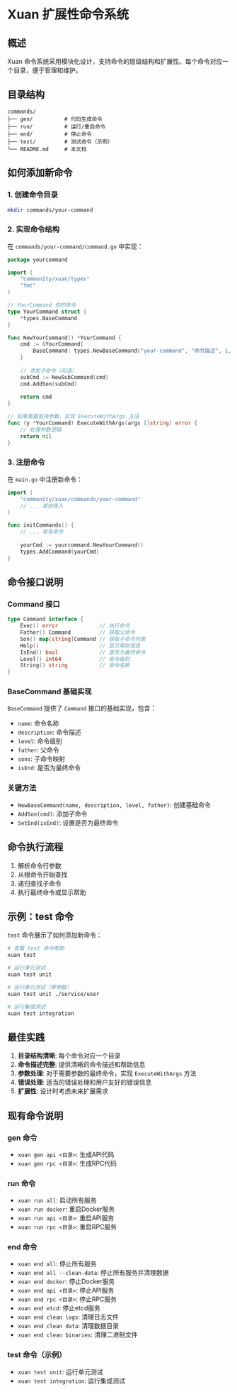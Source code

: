 # Xuan 扩展性命令系统

## 概述

Xuan 命令系统采用模块化设计，支持命令的层级结构和扩展性。每个命令对应一个目录，便于管理和维护。

## 目录结构

```
commands/
├── gen/          # 代码生成命令
├── run/          # 运行/重启命令
├── end/          # 停止命令
├── test/         # 测试命令（示例）
└── README.md     # 本文档
```

## 如何添加新命令

### 1. 创建命令目录

```bash
mkdir commands/your-command
```

### 2. 实现命令结构

在 `commands/your-command/command.go` 中实现：

```go
package yourcommand

import (
    "community/xuan/types"
    "fmt"
)

// YourCommand 你的命令
type YourCommand struct {
    *types.BaseCommand
}

func NewYourCommand() *YourCommand {
    cmd := &YourCommand{
        BaseCommand: types.NewBaseCommand("your-command", "命令描述", 1, nil),
    }
    
    // 添加子命令（可选）
    subCmd := NewSubCommand(cmd)
    cmd.AddSon(subCmd)
    
    return cmd
}

// 如果需要支持参数，实现 ExecuteWithArgs 方法
func (y *YourCommand) ExecuteWithArgs(args []string) error {
    // 处理参数逻辑
    return nil
}
```

### 3. 注册命令

在 `main.go` 中注册新命令：

```go
import (
    "community/xuan/commands/your-command"
    // ... 其他导入
)

func initCommands() {
    // ... 现有命令
    
    yourCmd := yourcommand.NewYourCommand()
    types.AddCommand(yourCmd)
}
```

## 命令接口说明

### Command 接口

```go
type Command interface {
    Exec() error             // 执行命令
    Father() Command         // 获取父命令
    Son() map[string]Command // 获取子命令列表
    Help()                   // 显示帮助信息
    IsEnd() bool             // 是否为最终命令
    Level() int64            // 命令级别
    String() string          // 命令名称
}
```

### BaseCommand 基础实现

`BaseCommand` 提供了 `Command` 接口的基础实现，包含：

- `name`: 命令名称
- `description`: 命令描述
- `level`: 命令级别
- `father`: 父命令
- `sons`: 子命令映射
- `isEnd`: 是否为最终命令

### 关键方法

- `NewBaseCommand(name, description, level, father)`: 创建基础命令
- `AddSon(cmd)`: 添加子命令
- `SetEnd(isEnd)`: 设置是否为最终命令

## 命令执行流程

1. 解析命令行参数
2. 从根命令开始查找
3. 递归查找子命令
4. 执行最终命令或显示帮助

## 示例：test 命令

`test` 命令展示了如何添加新命令：

```bash
# 查看 test 命令帮助
xuan test

# 运行单元测试
xuan test unit

# 运行单元测试（带参数）
xuan test unit ./service/user

# 运行集成测试
xuan test integration
```

## 最佳实践

1. **目录结构清晰**: 每个命令对应一个目录
2. **命令描述完整**: 提供清晰的命令描述和帮助信息
3. **参数处理**: 对于需要参数的最终命令，实现 `ExecuteWithArgs` 方法
4. **错误处理**: 适当的错误处理和用户友好的错误信息
5. **扩展性**: 设计时考虑未来扩展需求

## 现有命令说明

### gen 命令
- `xuan gen api <目录>`: 生成API代码
- `xuan gen rpc <目录>`: 生成RPC代码

### run 命令
- `xuan run all`: 启动所有服务
- `xuan run docker`: 重启Docker服务
- `xuan run api <目录>`: 重启API服务
- `xuan run rpc <目录>`: 重启RPC服务

### end 命令
- `xuan end all`: 停止所有服务
- `xuan end all --clean-data`: 停止所有服务并清理数据
- `xuan end docker`: 停止Docker服务
- `xuan end api <目录>`: 停止API服务
- `xuan end rpc <目录>`: 停止RPC服务
- `xuan end etcd`: 停止etcd服务
- `xuan end clean logs`: 清理日志文件
- `xuan end clean data`: 清理数据目录
- `xuan end clean binaries`: 清理二进制文件

### test 命令（示例）
- `xuan test unit`: 运行单元测试
- `xuan test integration`: 运行集成测试

